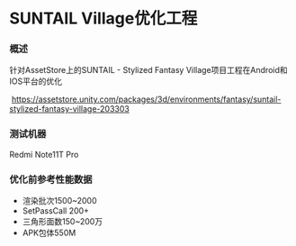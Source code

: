 # SUNTAIL Village优化工程

### 概述

针对AssetStore上的SUNTAIL - Stylized Fantasy Village项目工程在Android和IOS平台的优化

​	https://assetstore.unity.com/packages/3d/environments/fantasy/suntail-stylized-fantasy-village-203303



### 测试机器

Redmi Note11T Pro



### 优化前参考性能数据

- 渲染批次1500~2000
- SetPassCall 200+
- 三角形面数150~200万
- APK包体550M
